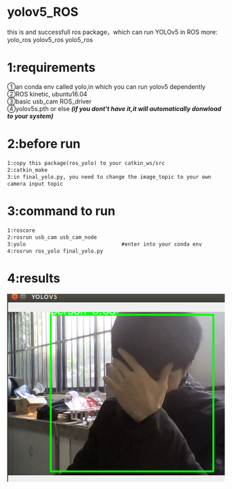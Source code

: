 # yolov5_ROS
this is and successfull ros package，which can run YOLOv5 in ROS 
more:
yolo_ros
yolov5_ros
yolo5_ros

# 1:requirements
①an conda env called yolo,in which you can run yolov5 dependently  
②ROS kinetic, ubuntu16.04  
③basic usb_cam ROS_driver  
④yolov5s.pth or else ***(if you dont't have it,it will automatically donwload to your system)***

# 2:before run
```
1:copy this package(ros_yolo) to your catkin_ws/src  
2:catkin_make  
3:in final_yolo.py, you need to change the image_topic to your own camera input topic  
```

# 3:command to run
```
1:roscore
2:rosrun usb_cam usb_cam_node  
3:yolo                               #enter into your conda env
4:rosrun ros_yolo final_yolo.py  
```
# 4:results
![yolo](./readme/yolo.png)


